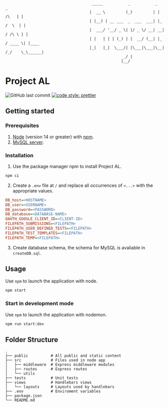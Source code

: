 ```
                                      _____           _           _              _      
                                     |  __ \         (_)         | |       /\   | |     
                                     | |__) | __ ___  _  ___  ___| |_     /  \  | |     
                                     |  ___/ '__/ _ \| |/ _ \/ __| __|   / /\ \ | |     
                                     | |   | | | (_) | |  __/ (__| |_   / ____ \| |____ 
                                     |_|   |_|  \___/| |\___|\___|\__| /_/    \_\______|
                                                    _/ |                                
                                                   |__/                                 
```
# Project AL
![GitHub last commit](https://img.shields.io/github/last-commit/KusinVitamin/Projekt-Hemsida)
[![code style: prettier](https://img.shields.io/badge/code_style-prettier-ff69b4.svg?style=flat)](https://github.com/prettier/prettier)

## Getting started

### Prerequisites
1. [Node](https://nodejs.org/) (version 14 or greater) with [npm](https://www.npmjs.com/).
2. [MySQL server](https://www.mysql.com/).

### Installation
1. Use the package manager npm to install Project AL.
```sh
npm ci
```

2. Create a `.env` file at `/` and replace all occurrences of `<...>` with the appropriate values.
```ini
DB_host=<HOSTNAME>
DB_user=<USERNAME>
DB_password=<PASSWORD>
DB_database=<DATABASE-NAME>
OAUTH_GOOGLE_CLIENT_ID=<CLIENT-ID>
FILEPATH_SUBMISSIONS=<FILEPATH>
FILEPATH_USER_DEFINED_TESTS=<FILEPATH>
FILEPATH_TEST_TEMPLATES=<FILEPATH>
FILEPATH_TEMP=<FILEPATH>
```

3. Create database schema, the schema for MySQL is avaliable in `createDB.sql`.

## Usage
Use `npm` to launch the application with node.
```sh
npm start
```

### Start in development mode
Use `npm` to launch the application with nodemon.
```sh
npm run start:dev
```

## Folder Structure
```
.
├── public          # All public and static content
├── src             # Files used in node app
│   ├── middleware  # Express middleware modules
│   ├── routes      # Express routes
│   └── utils
├── tests           # Unit tests
├── views           # Handlebars views
│   └── layouts     # Layouts used by handlebars
├── .env            # Enviroment variables
├── package.json
└── README.md
```
